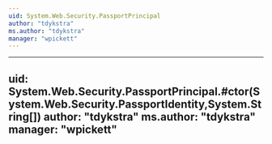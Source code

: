 ```yaml
---
uid: System.Web.Security.PassportPrincipal
author: "tdykstra"
ms.author: "tdykstra"
manager: "wpickett"
---
```


---
uid: System.Web.Security.PassportPrincipal.#ctor(System.Web.Security.PassportIdentity,System.String[])
author: "tdykstra"
ms.author: "tdykstra"
manager: "wpickett"
---
